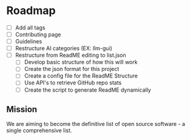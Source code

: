 
# Roadmap

- [ ] Add all tags
- [ ] Contributing page
- [ ] Guidelines
- [ ] Restructure AI categories (EX: llm-gui) 
- [ ] Restructure from ReadME editing to list.json
  - [ ] Develop basic structure of how this will work
  - [ ] Create the json format for this project
  - [ ] Create a config file for the ReadME Structure
  - [ ] Use API's to retrieve GitHub repo stats
  - [ ] Create the script to generate ReadME dynamically

## Mission
We are aiming to become the definitive list of open source software - a single comprehensive list.


